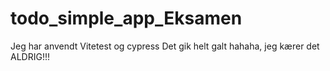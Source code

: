 # todo_simple_app_Eksamen
Jeg har anvendt Vitetest og cypress
Det gik helt galt hahaha, jeg kærer det ALDRIG!!!
